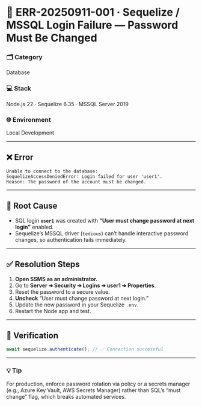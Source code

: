 # 🚨 ERR-20250911-001 · Sequelize / MSSQL Login Failure — **Password Must Be Changed**

### 🗂 Category  
Database

### 💻 Stack  
Node.js 22 · Sequelize 6.35 · MSSQL Server 2019

### 🌐 Environment  
Local Development

---

## ❌ Error
```
Unable to connect to the database:
SequelizeAccessDeniedError: Login failed for user 'user1'.
Reason: The password of the account must be changed.
```

---

## 🔎 Root Cause
- SQL login **`user1`** was created with **“User must change password at next login”** enabled.  
- Sequelize’s MSSQL driver (`tedious`) can’t handle interactive password changes, so authentication fails immediately.

---

## ✅ Resolution Steps
1. **Open SSMS as an administrator.**  
2. Go to **Server ➔ Security ➔ Logins ➔ user1 ➔ Properties**.  
3. Reset the password to a secure value.  
4. **Uncheck** “User must change password at next login.”  
5. Update the new password in your Sequelize `.env`.  
6. Restart the Node app and test.

---

## 🔐 Verification
```js
await sequelize.authenticate(); // ✅ Connection successful
```

---

### 💡 Tip
For production, enforce password rotation via policy or a secrets manager (e.g., Azure Key Vault, AWS Secrets Manager) rather than SQL’s “must change” flag, which breaks automated services.
